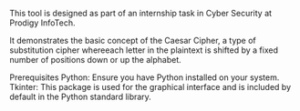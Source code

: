 This tool is designed as part of an internship task in Cyber Security at Prodigy InfoTech.

It demonstrates the basic concept of the Caesar Cipher, a type of substitution cipher whereeach letter in the plaintext is shifted by a fixed number of positions down or up the alphabet.

Prerequisites
Python: Ensure you have Python installed on your system.
Tkinter: This package is used for the graphical interface and is included by default in the Python standard library.

